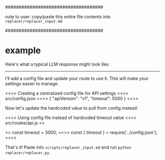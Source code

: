 
####################################

note to user:  copy/paste this entire file contents into `replacer/replacer_input.md`

####################################


# example

Here's what a typical LLM response might look like:

---

I'll add a config file and update your route to use it. This will make your settings easier to manage.

<<<EXPLANATION>>>
Creating a centralized config file for API settings
<<<FILE>>>
src/config.json
<<<OVERWRITE>>>
{
 "apiVersion": "v1",
 "timeout": 5000
}
<<<END>>>

Now let's update the hardcoded value to pull from config instead:

<<<EXPLANATION>>>
Using config file instead of hardcoded timeout value
<<<FILE>>>
src/routes/api.js
<<<SEARCH>>>
const timeout = 3000;
<<<REPLACE>>>
const { timeout } = require('../config.json');
<<<END>>>

That's it! Paste into `scripts/replacer_input.md` and run `python replacer/replacer.py`.